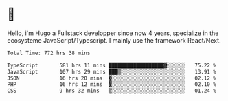 # 👋 

Hello, i'm Hugo a Fullstack developper since now 4 years, specialize in the ecosysteme JavaScript/Typescript. I mainly use the framework React/Next.

<!--START_SECTION:waka-->

```txt
Total Time: 772 hrs 38 mins

TypeScript       581 hrs 11 mins ██████████████████▓░░░░░░   75.22 %
JavaScript       107 hrs 29 mins ███▒░░░░░░░░░░░░░░░░░░░░░   13.91 %
JSON             16 hrs 20 mins  ▓░░░░░░░░░░░░░░░░░░░░░░░░   02.12 %
PHP              16 hrs 12 mins  ▓░░░░░░░░░░░░░░░░░░░░░░░░   02.10 %
CSS              9 hrs 32 mins   ▒░░░░░░░░░░░░░░░░░░░░░░░░   01.24 %
```

<!--END_SECTION:waka-->
